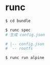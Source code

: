 # runc

```bash
$ cd bundle

$ runc spec
# 生成 config.json

# |-- config.json
# `-- rootfs

$ runc run alpine
```
